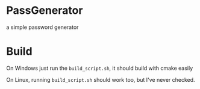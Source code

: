 # PassGenerator
a simple password generator


# Build
On Windows just run the `build_script.sh`, it should build with cmake easily

On Linux, running `build_script.sh` should work too, but I've never checked. 
